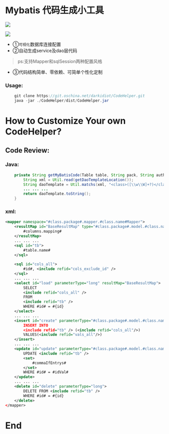 # Mybatis 代码生成小工具

![](https://pandao.github.io/editor.md/images/logos/editormd-logo-180x180.png)

![](https://img.shields.io/github/tag/pandao/editor.md.svg)

+ ①`可视化`数据库连接配置<br>
+ ②自动生成service及dao层代码
> ps:支持Mapper和sqlSession两种配置风格<br>
+ ③代码结构简单、零依赖、可简单个性化定制<br>

### Usage:
```java
    git clone https://git.oschina.net/darkidiot/CodeHelper.git
	java -jar ./CodeHelper/dist/CodeHelper.jar
```
# How to Customize Your own CodeHelper?

## Code Review:
### Java:

```java
    private String getMyBatisCode(Table table, String pack, String author) throws Exception {
		String xml = Util.read(getDaoTemplateLocation());
		String daoTemplate = Util.matchs(xml, "<class>([\\w\\W]+?)</class>", 1).get(0);
        ... ... ...
        return daoTemplate.toString();
	}
```
### xml:
```xml
<mapper namespace="#class.package#.mapper.#class.name#Mapper">
    <resultMap id="BaseResultMap" type="#class.package#.model.#class.name#">
		#columns.mapping#
	</resultMap>
    ... ... ...
	<sql id="tb">
		#table.name#
	</sql>
    
	<sql id="cols_all">
		#id#, <include refid="cols_exclude_id" />
	</sql>
    ... ... ...
	<select id="load" parameterType="long" resultMap="BaseResultMap">
		SELECT
		<include refid="cols_all" />
		FROM
		<include refid="tb" />
		WHERE #id# = #{id}
	</select>
	... ... ...
	<insert id="create" parameterType="#class.package#.model.#class.name#" #useuseGeneratedKey#>
	    INSERT INTO 
	    <include refid="tb" /> (<include refid="cols_all"/>)
	    VALUES(<include refid="vals_all"/>)
	</insert>
	... ... ...
	<update id="update" parameterType="#class.package#.model.#class.name#">
	    UPDATE <include refid="tb" />
	    <set>
	    	#commaIfEntrys#
	    </set>
	    WHERE #id# = #idVal#
	</update>
	... ... ...
	<delete id="delete" parameterType="long">
		DELETE FROM <include refid="tb" />
		WHERE #id# = #{id}
	</delete>	
</mapper>
```
# End